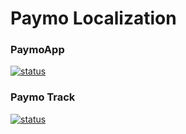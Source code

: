 # Paymo Localization

### PaymoApp
[![status](https://translate.paymoapp.com/widgets/paymoapp/-/app/multi-auto.svg)](https://translate.paymoapp.com/engage/paymoapp/)

### Paymo Track
[![status](https://translate.paymoapp.com/widgets/paymoapp/-/track/multi-auto.svg)](https://translate.paymoapp.com/engage/paymoapp/)
